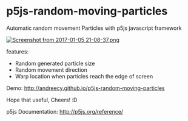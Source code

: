 # p5js-random-moving-particles

Automatic random movement Particles with p5js javascript framework

[![Screenshot from 2017-01-05 21-08-37.png](https://s28.postimg.org/w33e92k4d/Screenshot_from_2017_01_05_21_08_37.png)](https://postimg.org/image/on44n9wex/)

features:
- Random generated particle size
- Random movement direction
- Warp location when particles reach the edge of screen

Demo:
http://andreecy.github.io/p5js-random-moving-particles

Hope that useful,
Cheers! :D

p5js Documentation:
http://p5js.org/reference/
